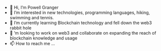 - 👋 Hi, I’m Powell Granger
- 👀 I’m interested in new technologies, programming languages, hiking, swimming and tennis.
- 🌱 I’m currently learning Blockchain technology and fell down the web3 rabbit hole
- 💞️ ’m looking to work on web3 and collaborate on expanding the reach of blockchain knowledge and usage
- 📫 How to reach me ...

<!---
kise999/kise999 is a ✨ special ✨ repository because its `README.md` (this file) appears on your GitHub profile.
You can click the Preview link to take a look at your changes.
--->
